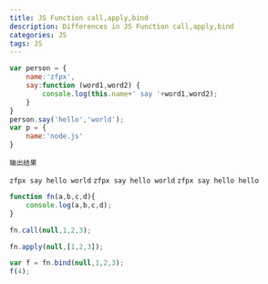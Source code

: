 ```yaml
---
title: JS Function call,apply,bind
description: Differences in JS Function call,apply,bind
categories: JS
tags: JS
---
```



```javascript
var person = {
    name:'zfpx',
    say:function (word1,word2) {
        console.log(this.name+' say '+word1,word2);
    }
}
person.say('hello','world');
var p = {
    name:'node.js'
}
```

`输出结果`

`zfpx say hello world`
`zfpx say hello world`
`zfpx say hello hello`

```javascript
function fn(a,b,c,d){
    console.log(a,b,c,d);
}

fn.call(null,1,2,3);

fn.apply(null,[1,2,3]);

var f = fn.bind(null,1,2,3);
f(4);
```

